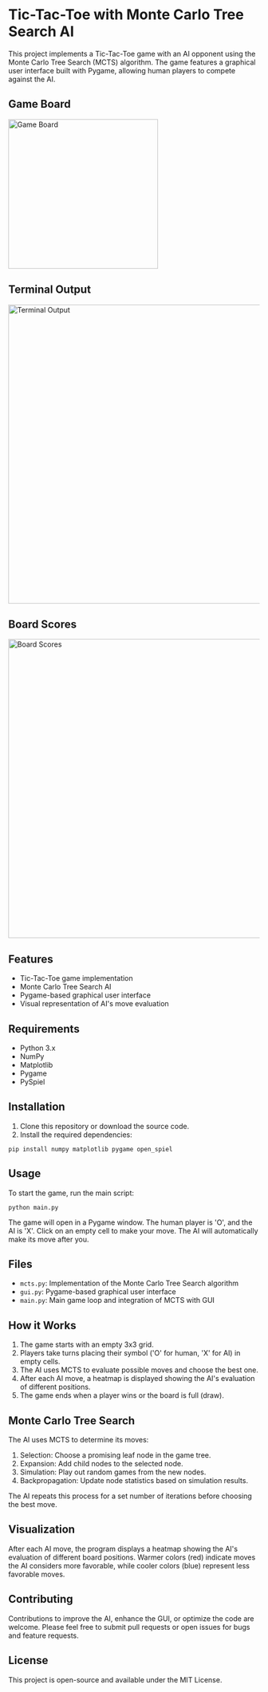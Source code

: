 # Tic-Tac-Toe with Monte Carlo Tree Search AI

This project implements a Tic-Tac-Toe game with an AI opponent using the Monte Carlo Tree Search (MCTS) algorithm. The game features a graphical user interface built with Pygame, allowing human players to compete against the AI.


## Game Board
<img src="https://github.com/user-attachments/assets/eab0d191-60db-4b21-9701-77f6ec68474a" alt="Game Board" width="300">

## Terminal Output
<img src="https://github.com/user-attachments/assets/bc6eb7c8-5956-4a42-b5f7-ae6e850f843f" alt="Terminal Output" width="600">

## Board Scores
<img src="https://github.com/user-attachments/assets/07fa9522-ccc7-48c4-be5b-b0e683d99695" alt="Board Scores" width="600">


## Features

- Tic-Tac-Toe game implementation
- Monte Carlo Tree Search AI
- Pygame-based graphical user interface
- Visual representation of AI's move evaluation

## Requirements

- Python 3.x
- NumPy
- Matplotlib
- Pygame
- PySpiel

## Installation

1. Clone this repository or download the source code.
2. Install the required dependencies:

```
pip install numpy matplotlib pygame open_spiel
```

## Usage

To start the game, run the main script:

```
python main.py
```

The game will open in a Pygame window. The human player is 'O', and the AI is 'X'. Click on an empty cell to make your move. The AI will automatically make its move after you.

## Files

- `mcts.py`: Implementation of the Monte Carlo Tree Search algorithm
- `gui.py`: Pygame-based graphical user interface
- `main.py`: Main game loop and integration of MCTS with GUI

## How it Works

1. The game starts with an empty 3x3 grid.
2. Players take turns placing their symbol ('O' for human, 'X' for AI) in empty cells.
3. The AI uses MCTS to evaluate possible moves and choose the best one.
4. After each AI move, a heatmap is displayed showing the AI's evaluation of different positions.
5. The game ends when a player wins or the board is full (draw).

## Monte Carlo Tree Search

The AI uses MCTS to determine its moves:

1. Selection: Choose a promising leaf node in the game tree.
2. Expansion: Add child nodes to the selected node.
3. Simulation: Play out random games from the new nodes.
4. Backpropagation: Update node statistics based on simulation results.

The AI repeats this process for a set number of iterations before choosing the best move.

## Visualization

After each AI move, the program displays a heatmap showing the AI's evaluation of different board positions. Warmer colors (red) indicate moves the AI considers more favorable, while cooler colors (blue) represent less favorable moves.

## Contributing

Contributions to improve the AI, enhance the GUI, or optimize the code are welcome. Please feel free to submit pull requests or open issues for bugs and feature requests.

## License

This project is open-source and available under the MIT License.
